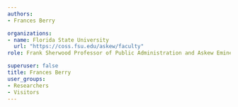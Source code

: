 ```yaml
---
authors:
- Frances Berry

organizations:
- name: Florida State University
  url: "https://coss.fsu.edu/askew/faculty"
role: Frank Sherwood Professor of Public Administration and Askew Eminent Scholar Chair

superuser: false
title: Frances Berry
user_groups:
- Researchers
- Visitors
---
```




